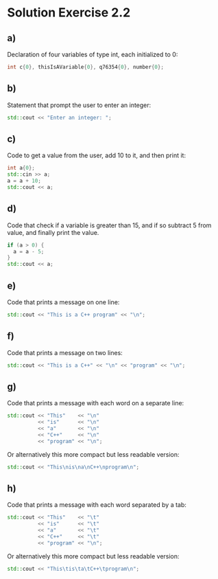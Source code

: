 # Solution Exercise 2.2

## a)

Declaration of four variables of type int, each initialized to 0:

```cpp
int c{0}, thisIsAVariable{0}, q76354{0}, number{0};
```

## b)

Statement that prompt the user to enter an integer:

```cpp
std::cout << "Enter an integer: ";
```

## c)

Code to get a value from the user, add 10 to it, and then print it:

```cpp
int a{0};
std::cin >> a;
a = a + 10;
std::cout << a;
```

## d)

Code that check if a variable is greater than 15, and if so subtract 5 from value, and finally print the value.

```cpp
if (a > 0) {
  a = a - 5;
}
std::cout << a;
```

## e)

Code that prints a message on one line:

```cpp
std::cout << "This is a C++ program" << "\n";
```

## f)

Code that prints a message on two lines:

```cpp
std::cout << "This is a C++" << "\n" << "program" << "\n";
```

## g)

Code that prints a message with each word on a separate line:

```cpp
std::cout << "This"    << "\n"
          << "is"      << "\n"
          << "a"       << "\n"
          << "C++"     << "\n"
          << "program" << "\n";
```

Or alternatively this more compact but less readable version:

```cpp
std::cout << "This\nis\na\nC++\nprogram\n";
```

## h)

Code that prints a message with each word separated by a tab:

```cpp
std::cout << "This"    << "\t"
          << "is"      << "\t"
          << "a"       << "\t"
          << "C++"     << "\t"
          << "program" << "\n";
```

Or alternatively this more compact but less readable version:

```cpp
std::cout << "This\tis\ta\tC++\tprogram\n";
```
